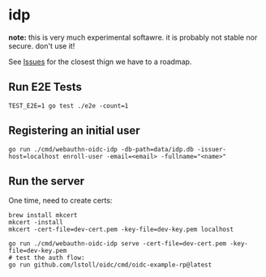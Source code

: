 # idp

**note:** this is very much experimental softawre. it is probably not stable nor secure. don't use it!

See [Issues](/../../issues) for the closest thign we have to a roadmap.

## Run E2E Tests

`TEST_E2E=1 go test ./e2e -count=1`

## Registering an initial user

```
go run ./cmd/webauthn-oidc-idp -db-path=data/idp.db -issuer-host=localhost enroll-user -email=<email> -fullname="<name>"
```

## Run the server

One time, need to create certs:

```
brew install mkcert
mkcert -install
mkcert -cert-file=dev-cert.pem -key-file=dev-key.pem localhost
```

```
go run ./cmd/webauthn-oidc-idp serve -cert-file=dev-cert.pem -key-file=dev-key.pem
# test the auth flow:
go run github.com/lstoll/oidc/cmd/oidc-example-rp@latest
```
